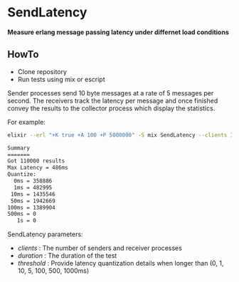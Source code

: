 # SendLatency

**Measure erlang message passing latency under differnet load conditions**

## HowTo

* Clone repository
* Run tests using mix or escript

Sender processes send 10 byte messages at a rate of 5 messages per second. The receivers track the latency per message and once finished convey the results to the collector process which display the statistics.

For example:

```bash
elixir --erl "+K true +A 100 +P 5000000" -S mix SendLatency --clients 110000 --threshold 500

Summary
=======
Got 110000 results
Max Latency = 486ms
Quantize:
  0ms = 358886
  1ms = 482995
 10ms = 1435546
 50ms = 1942669
100ms = 1389904
500ms = 0
   1s = 0
```

SendLatency parameters:
* *clients* : The number of senders and receiver processes
* *duration* : The duration of the test
* *threshold* : Provide latency quantization details when longer than (0, 1, 10, 5, 100, 500, 1000ms) 

